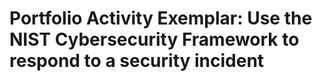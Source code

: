 # Portfolio Activity Exemplar: Use the NIST Cybersecurity Framework to respond to a security incident
